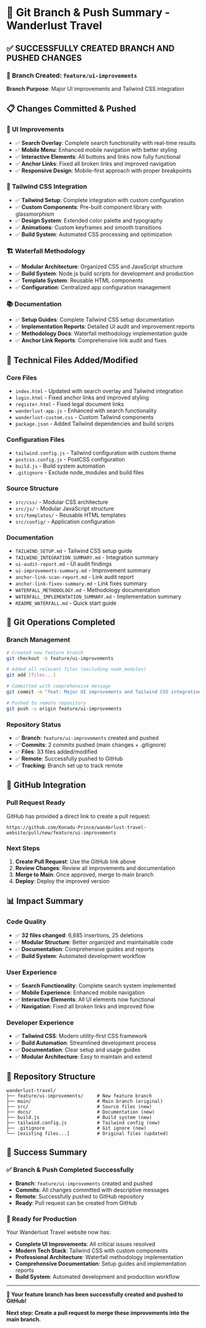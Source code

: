 # 🌿 Git Branch & Push Summary - Wanderlust Travel

## ✅ **SUCCESSFULLY CREATED BRANCH AND PUSHED CHANGES**

### **🌿 Branch Created**: `feature/ui-improvements`

**Branch Purpose**: Major UI improvements and Tailwind CSS integration

## 📋 **Changes Committed & Pushed**

### **🎨 UI Improvements**
- ✅ **Search Overlay**: Complete search functionality with real-time results
- ✅ **Mobile Menu**: Enhanced mobile navigation with better styling
- ✅ **Interactive Elements**: All buttons and links now fully functional
- ✅ **Anchor Links**: Fixed all broken links and improved navigation
- ✅ **Responsive Design**: Mobile-first approach with proper breakpoints

### **🎨 Tailwind CSS Integration**
- ✅ **Tailwind Setup**: Complete integration with custom configuration
- ✅ **Custom Components**: Pre-built component library with glassmorphism
- ✅ **Design System**: Extended color palette and typography
- ✅ **Animations**: Custom keyframes and smooth transitions
- ✅ **Build System**: Automated CSS processing and optimization

### **🏗️ Waterfall Methodology**
- ✅ **Modular Architecture**: Organized CSS and JavaScript structure
- ✅ **Build System**: Node.js build scripts for development and production
- ✅ **Template System**: Reusable HTML components
- ✅ **Configuration**: Centralized app configuration management

### **📚 Documentation**
- ✅ **Setup Guides**: Complete Tailwind CSS setup documentation
- ✅ **Implementation Reports**: Detailed UI audit and improvement reports
- ✅ **Methodology Docs**: Waterfall methodology implementation guide
- ✅ **Anchor Link Reports**: Comprehensive link audit and fixes

## 🔧 **Technical Files Added/Modified**

### **Core Files**
- `index.html` - Updated with search overlay and Tailwind integration
- `login.html` - Fixed anchor links and improved styling
- `register.html` - Fixed legal document links
- `wanderlust-app.js` - Enhanced with search functionality
- `wanderlust-custom.css` - Custom Tailwind components
- `package.json` - Added Tailwind dependencies and build scripts

### **Configuration Files**
- `tailwind.config.js` - Tailwind configuration with custom theme
- `postcss.config.js` - PostCSS configuration
- `build.js` - Build system automation
- `.gitignore` - Exclude node_modules and build files

### **Source Structure**
- `src/css/` - Modular CSS architecture
- `src/js/` - Modular JavaScript structure
- `src/templates/` - Reusable HTML templates
- `src/config/` - Application configuration

### **Documentation**
- `TAILWIND_SETUP.md` - Tailwind CSS setup guide
- `TAILWIND_INTEGRATION_SUMMARY.md` - Integration summary
- `ui-audit-report.md` - UI audit findings
- `ui-improvements-summary.md` - Improvement summary
- `anchor-link-scan-report.md` - Link audit report
- `anchor-link-fixes-summary.md` - Link fixes summary
- `WATERFALL_METHODOLOGY.md` - Methodology documentation
- `WATERFALL_IMPLEMENTATION_SUMMARY.md` - Implementation summary
- `README_WATERFALL.md` - Quick start guide

## 🚀 **Git Operations Completed**

### **Branch Management**
```bash
# Created new feature branch
git checkout -b feature/ui-improvements

# Added all relevant files (excluding node_modules)
git add [files...]

# Committed with comprehensive message
git commit -m "feat: Major UI improvements and Tailwind CSS integration"

# Pushed to remote repository
git push -u origin feature/ui-improvements
```

### **Repository Status**
- ✅ **Branch**: `feature/ui-improvements` created and pushed
- ✅ **Commits**: 2 commits pushed (main changes + .gitignore)
- ✅ **Files**: 33 files added/modified
- ✅ **Remote**: Successfully pushed to GitHub
- ✅ **Tracking**: Branch set up to track remote

## 🔗 **GitHub Integration**

### **Pull Request Ready**
GitHub has provided a direct link to create a pull request:
```
https://github.com/Konadu-Prince/wanderlust-travel-website/pull/new/feature/ui-improvements
```

### **Next Steps**
1. **Create Pull Request**: Use the GitHub link above
2. **Review Changes**: Review all improvements and documentation
3. **Merge to Main**: Once approved, merge to main branch
4. **Deploy**: Deploy the improved version

## 📊 **Impact Summary**

### **Code Quality**
- ✅ **32 files changed**: 6,685 insertions, 25 deletions
- ✅ **Modular Structure**: Better organized and maintainable code
- ✅ **Documentation**: Comprehensive guides and reports
- ✅ **Build System**: Automated development workflow

### **User Experience**
- ✅ **Search Functionality**: Complete search system implemented
- ✅ **Mobile Experience**: Enhanced mobile navigation
- ✅ **Interactive Elements**: All UI elements now functional
- ✅ **Navigation**: Fixed all broken links and improved flow

### **Developer Experience**
- ✅ **Tailwind CSS**: Modern utility-first CSS framework
- ✅ **Build Automation**: Streamlined development process
- ✅ **Documentation**: Clear setup and usage guides
- ✅ **Modular Architecture**: Easy to maintain and extend

## 🎯 **Repository Structure**

```
wanderlust-travel/
├── feature/ui-improvements/     # New feature branch
├── main/                        # Main branch (original)
├── src/                         # Source files (new)
├── docs/                        # Documentation (new)
├── build.js                     # Build system (new)
├── tailwind.config.js           # Tailwind config (new)
├── .gitignore                   # Git ignore (new)
└── [existing files...]          # Original files (updated)
```

## 🎉 **Success Summary**

### **✅ Branch & Push Completed Successfully**
- **Branch**: `feature/ui-improvements` created and pushed
- **Commits**: All changes committed with descriptive messages
- **Remote**: Successfully pushed to GitHub repository
- **Ready**: Pull request can be created from GitHub

### **🚀 Ready for Production**
Your Wanderlust Travel website now has:
- **Complete UI Improvements**: All critical issues resolved
- **Modern Tech Stack**: Tailwind CSS with custom components
- **Professional Architecture**: Waterfall methodology implementation
- **Comprehensive Documentation**: Setup guides and implementation reports
- **Build System**: Automated development and production workflow

---

**🌿 Your feature branch has been successfully created and pushed to GitHub!**

**Next step: Create a pull request to merge these improvements into the main branch.**

